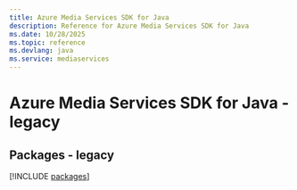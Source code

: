 ```yaml
---
title: Azure Media Services SDK for Java
description: Reference for Azure Media Services SDK for Java
ms.date: 10/28/2025
ms.topic: reference
ms.devlang: java
ms.service: mediaservices
---
```

# Azure Media Services SDK for Java - legacy
## Packages - legacy
[!INCLUDE [packages](media-services-index.md)]